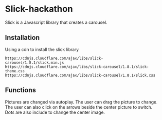 # Slick-hackathon
Slick is a Javascript library that creates a carousel.

## Installation
Using a cdn to install the slick library

```
https://cdnjs.cloudflare.com/ajax/libs/slick-carousel/1.8.1/slick.min.js
https://cdnjs.cloudflare.com/ajax/libs/slick-carousel/1.8.1/slick-theme.css
https://cdnjs.cloudflare.com/ajax/libs/slick-carousel/1.8.1/slick.css
```
## Functions
Pictures are changed via autoplay. The user can drag the picture to change. The user can also click on the arrows beside the center picture to switch.
Dots are also include to change the center image.


